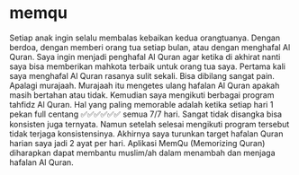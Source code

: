 # memqu
Setiap anak ingin selalu membalas kebaikan kedua orangtuanya.  Dengan berdoa, dengan memberi orang tua setiap bulan, atau dengan menghafal Al Quran. Saya ingin menjadi penghafal Al Quran agar  ketika di akhirat nanti saya bisa memberikan mahkota terbaik untuk orang tua saya.  Pertama kali saya menghafal Al Quran rasanya sulit sekali.  Bisa dibilang sangat pain. Apalagi murajaah.  Murajaah itu mengetes ulang hafalan Al Quran apakah masih bertahan atau tidak.  Kemudian saya mengikuti berbagai program tahfidz Al Quran.  Hal yang paling memorable adalah ketika setiap hari 1 pekan full centang ✅✅✅✅✅✅ semua 7/7 hari.  Sangat tidak disangka bisa konsisten juga ternyata.  Namun setelah selesai mengikuti program tersebut tidak terjaga konsistensinya.  Akhirnya saya turunkan target hafalan Quran harian saya jadi 2 ayat per hari.  Aplikasi MemQu (Memorizing Quran) diharapkan dapat membantu muslim/ah  dalam menambah dan menjaga hafalan Al Quran.
